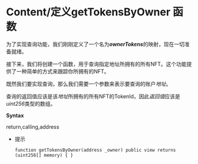 # Content/**定义getTokensByOwner 函数**

为了实现查询功能，我们刚刚定义了一个名为***ownerTokens***的映射，现在一切准备就绪。

接下来，我们将创建一个函数，用于查询指定地址所拥有的所有NFT。这个功能提供了一种简单的方式来跟踪你所拥有的NFT。

既然我们要实现查询，那么我们需要一个参数来表示要查询的账户*地址*。

查询的返回值应该是该*地址*所拥有的所有NFT的TokenId，因此*返回值*应该是*uint256*类型的数组。

**Syntax**

return,calling,address

- 提示
    ```
    function getTokensByOwner(address _owner) public view returns (uint256[] memory) { }
    ```